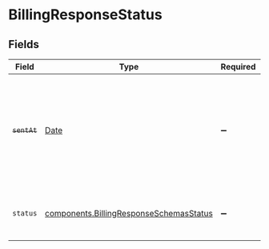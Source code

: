 # BillingResponseStatus


## Fields

| Field                                                                                                                   | Type                                                                                                                    | Required                                                                                                                | Description                                                                                                             | Example                                                                                                                 |
| ----------------------------------------------------------------------------------------------------------------------- | ----------------------------------------------------------------------------------------------------------------------- | ----------------------------------------------------------------------------------------------------------------------- | ----------------------------------------------------------------------------------------------------------------------- | ----------------------------------------------------------------------------------------------------------------------- |
| ~~`sentAt`~~                                                                                                            | [Date](https://developer.mozilla.org/en-US/docs/Web/JavaScript/Reference/Global_Objects/Date)                           | :heavy_minus_sign:                                                                                                      | : warning: ** DEPRECATED **: This will be removed in a future release, please migrate away from it as soon as possible. | 2020-04-09 18:14:30 +0000 UTC                                                                                           |
| `status`                                                                                                                | [components.BillingResponseSchemasStatus](../../../sdk/models/components/billingresponseschemasstatus.md)               | :heavy_minus_sign:                                                                                                      | What the current status of this invoice can be.                                                                         | Pending                                                                                                                 |